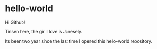 # hello-world

Hi Github!

Tinsen here, the girl I love is Janesely.

Its been two year since the last time I opened this hello-world repository.
